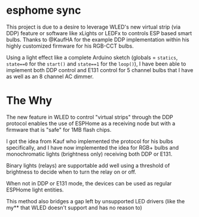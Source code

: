 # esphome sync

This project is due to a desire to leverage WLED's new virtual strip (via DDP) feature or software like xLights or LEDFx to controls ESP based smart bulbs. Thanks to @KaufHA for the example DDP implementation within his highly customized firmware for his RGB-CCT bulbs.

Using a light effect like a complete Arduino sketch (globals = `statics`, `state==0` for the `start()` and `state==1` for the `loop()`), I have been able to implement both DDP control and E131 control for 5 channel bulbs that I have as well as an 8 channel AC dimmer.

# The Why

The new feature in WLED to control "virtual strips" through the DDP protocol enables the use of ESPHome as a receiving node but with a firmware that is "safe" for 1MB flash chips.

I got the idea from Kauf who implemented the protocol for his bulbs specifically, and I have now implemented the idea for RGB+ bulbs and monochromatic lights (brightness only) receiving both DDP or E131.

Binary lights (relays) are supportable add well using a threshold of brightness to decide when to turn the relay on or off.

When not in DDP or E131 mode, the devices can be used as regular ESPHome light entities.

This method also bridges a gap left by unsupported LED drivers (like the my** that WLED doesn't support and has no reason to)